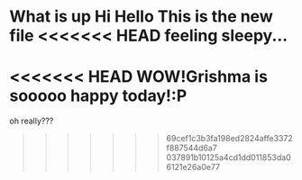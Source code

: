 What is up
Hi Hello
This is the new file
<<<<<<< HEAD
feeling sleepy...
=======
<<<<<<< HEAD
WOW!Grishma is sooooo happy today!:P
=======
oh really???

>>>>>>> 69cef1c3b3fa198ed2824affe3372f887544d6a7
>>>>>>> 037891b10125a4cd1dd011853da06121e26a0e77

